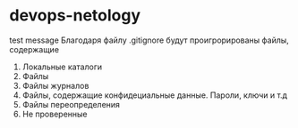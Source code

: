 # devops-netology
test message
Благодаря файлу .gitignore будут проигрорированы файлы, содержащие 
1. Локальные каталоги
2. Файлы
3. Файлы журналов
4. Файлы, содержащие конфидециальные данные. Пароли, ключи и т.д
5. Файлы переопределения
6. Не проверенные
